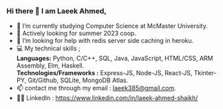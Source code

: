 ### Hi there 👋 I am Laeek Ahmed,

- 🔭 I’m currently studying Computer Science at McMaster University.
- 🌱 Actively looking for summer 2023 coop. 
- 🤔 I’m looking for help with redis server side caching in heroku.
- 💻 My technical skills ;  
       **Languages:**  Python, C/C++,  SQL, Java, JavaScript, HTML/CSS, ARM Assembly, Elm, Haskell.  
       **Technologies/Frameworks :** Express-JS, Node-JS, React-JS, Tkinter-PY, Git/Github, SQLite, MongoDB Atlas.
- 📫 contact me through my email : laeek385@gmail.com.
- 👨‍💻 LinkedIn : https://www.linkedin.com/in/laeek-ahmed-shaikh/
